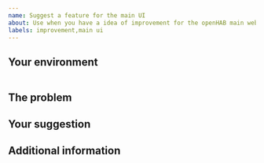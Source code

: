 ```yaml
---
name: Suggest a feature for the main UI
about: Use when you have a idea of improvement for the openHAB main web UI.
labels: improvement,main ui
---
```


<!--
Please DO NOT ERASE this template, but fill in the details as requested. This will ensure your issue is properly considered. If not, we reserve the right to close it without further action.
-->

## Your environment

<!--
As an admin, in the main UI, choose *Help & About* on the left sidebar, expand *Technical information* and click on *View details*, then click *Copy* and paste the results here. You may omit information that is not pertinent to this issue if you feel it's divulging information you'd like not to share.
-->

```yaml

```

## The problem

<!--
Describe the issue you're having. In most cases it is appreciated to share screenshots or even animated GIFs of your issue.
To make animated GIFs we recommend:
* On Windows: ShareX - https://getsharex.com/
* On macOS: Giphy Capture - https://giphy.com/apps/giphycapture
* On Linux: peek - https://github.com/phw/peek#about
-->

## Your suggestion

<!--
Describe what your idea is for solving the problem above.
-->

## Additional information

<!--
Provide any information not pertinent in the above sections that you'd like to share.
-->
